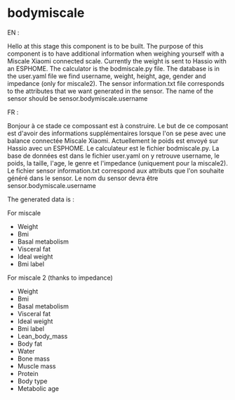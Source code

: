 # bodymiscale

EN :

Hello at this stage this component is to be built. The purpose of this component is to have additional information when weighing yourself with a Miscale Xiaomi connected scale. Currently the weight is sent to Hassio with an ESPHOME. The calculator is the bodmiscale.py file. The database is in the user.yaml file we find username, weight, height, age, gender and impedance (only for miscale2). The sensor information.txt file corresponds to the attributes that we want generated in the sensor. The name of the sensor should be sensor.bodymiscale.username

FR : 

Bonjour à ce stade ce compossant est à construire. Le but de ce composant est d'avoir des informations supplémentaires lorsque l'on se pese avec une balance connectée Miscale Xiaomi. Actuellement le poids est envoyé sur Hassio avec un ESPHOME. Le calculateur est le fichier bodmiscale.py. La base de données est dans le fichier user.yaml on y retrouve username, le poids, la taille, l'age, le genre et l'impedance (uniquement pour la miscale2). Le fichier sensor information.txt correspond aux attributs que l'on souhaite généré dans le sensor. Le nom du sensor devra être sensor.bodymiscale.username

The generated data is :

For miscale

- Weight
- Bmi
- Basal metabolism
- Visceral fat
- Ideal weight
- Bmi label

For miscale 2 (thanks to impedance)

- Weight
- Bmi
- Basal metabolism
- Visceral fat
- Ideal weight
- Bmi label
- Lean_body_mass
- Body fat
- Water
- Bone mass
- Muscle mass
- Protein
- Body type
- Metabolic age 
 
 
